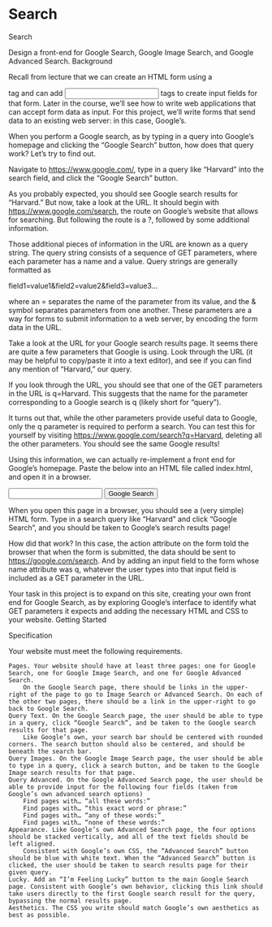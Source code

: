 # Search
Search

Design a front-end for Google Search, Google Image Search, and Google Advanced Search.
Background

Recall from lecture that we can create an HTML form using a <form> tag and can add <input> tags to create input fields for that form. Later in the course, we’ll see how to write web applications that can accept form data as input. For this project, we’ll write forms that send data to an existing web server: in this case, Google’s.

When you perform a Google search, as by typing in a query into Google’s homepage and clicking the “Google Search” button, how does that query work? Let’s try to find out.

Navigate to https://www.google.com/, type in a query like “Harvard” into the search field, and click the “Google Search” button.

As you probably expected, you should see Google search results for “Harvard.” But now, take a look at the URL. It should begin with https://www.google.com/search, the route on Google’s website that allows for searching. But following the route is a ?, followed by some additional information.

Those additional pieces of information in the URL are known as a query string. The query string consists of a sequence of GET parameters, where each parameter has a name and a value. Query strings are generally formatted as

field1=value1&field2=value2&field3=value3...

where an = separates the name of the parameter from its value, and the & symbol separates parameters from one another. These parameters are a way for forms to submit information to a web server, by encoding the form data in the URL.

Take a look at the URL for your Google search results page. It seems there are quite a few parameters that Google is using. Look through the URL (it may be helpful to copy/paste it into a text editor), and see if you can find any mention of “Harvard,” our query.

If you look through the URL, you should see that one of the GET parameters in the URL is q=Harvard. This suggests that the name for the parameter corresponding to a Google search is q (likely short for “query”).

It turns out that, while the other parameters provide useful data to Google, only the q parameter is required to perform a search. You can test this for yourself by visiting https://www.google.com/search?q=Harvard, deleting all the other parameters. You should see the same Google results!

Using this information, we can actually re-implement a front end for Google’s homepage. Paste the below into an HTML file called index.html, and open it in a browser.

<!DOCTYPE html>
<html lang="en">
    <head>
        <title>Search</title>
    </head>
    <body>
        <form action="https://google.com/search">
            <input type="text" name="q">
            <input type="submit" value="Google Search">
        </form>
    </body>
</html>

When you open this page in a browser, you should see a (very simple) HTML form. Type in a search query like “Harvard” and click “Google Search”, and you should be taken to Google’s search results page!

How did that work? In this case, the action attribute on the form told the browser that when the form is submitted, the data should be sent to https://google.com/search. And by adding an input field to the form whose name attribute was q, whatever the user types into that input field is included as a GET parameter in the URL.

Your task in this project is to expand on this site, creating your own front end for Google Search, as by exploring Google’s interface to identify what GET parameters it expects and adding the necessary HTML and CSS to your website.
Getting Started

Specification

Your website must meet the following requirements.

    Pages. Your website should have at least three pages: one for Google Search, one for Google Image Search, and one for Google Advanced Search.
        On the Google Search page, there should be links in the upper-right of the page to go to Image Search or Advanced Search. On each of the other two pages, there should be a link in the upper-right to go back to Google Search.
    Query Text. On the Google Search page, the user should be able to type in a query, click “Google Search”, and be taken to the Google search results for that page.
        Like Google’s own, your search bar should be centered with rounded corners. The search button should also be centered, and should be beneath the search bar.
    Query Images. On the Google Image Search page, the user should be able to type in a query, click a search button, and be taken to the Google Image search results for that page.
    Query Advanced. On the Google Advanced Search page, the user should be able to provide input for the following four fields (taken from Google’s own advanced search options)
        Find pages with… “all these words:”
        Find pages with… “this exact word or phrase:”
        Find pages with… “any of these words:”
        Find pages with… “none of these words:”
    Appearance. Like Google’s own Advanced Search page, the four options should be stacked vertically, and all of the text fields should be left aligned.
        Consistent with Google’s own CSS, the “Advanced Search” button should be blue with white text. When the “Advanced Search” button is clicked, the user should be taken to search results page for their given query.
    Lucky. Add an “I’m Feeling Lucky” button to the main Google Search page. Consistent with Google’s own behavior, clicking this link should take users directly to the first Google search result for the query, bypassing the normal results page.
    Aesthetics. The CSS you write should match Google’s own aesthetics as best as possible.
